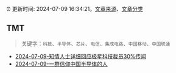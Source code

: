:alarm_clock: 更新时间: 2024-07-09 16:34:21。[文章来源](/README.md)、[文章分类](/TAGS.md)

## TMT


> 关键字：`科技`、`半导体`、`芯片`、`电信`、`集成电路`、`中国移动`、`中国联通`



- [2024-07-09-知情人士详细回应极星科技裁员30%传闻](https://www.cls.cn/detail/1727549) 
- [2024-07-09-一群信仰中国半导体的人](https://posts.careerengine.us/p/668ca7ae8defaa58ee06d3d1) 
